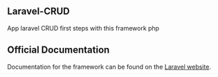 ## Laravel-CRUD
App laravel CRUD first steps with this framework php

## Official Documentation

Documentation for the framework can be found on the [Laravel website](http://laravel.com/docs).

